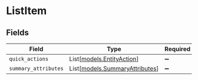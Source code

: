 # ListItem


## Fields

| Field                                                            | Type                                                             | Required                                                         | Description                                                      |
| ---------------------------------------------------------------- | ---------------------------------------------------------------- | ---------------------------------------------------------------- | ---------------------------------------------------------------- |
| `quick_actions`                                                  | List[[models.EntityAction](../models/entityaction.md)]           | :heavy_minus_sign:                                               | N/A                                                              |
| `summary_attributes`                                             | List[[models.SummaryAttributes](../models/summaryattributes.md)] | :heavy_minus_sign:                                               | N/A                                                              |